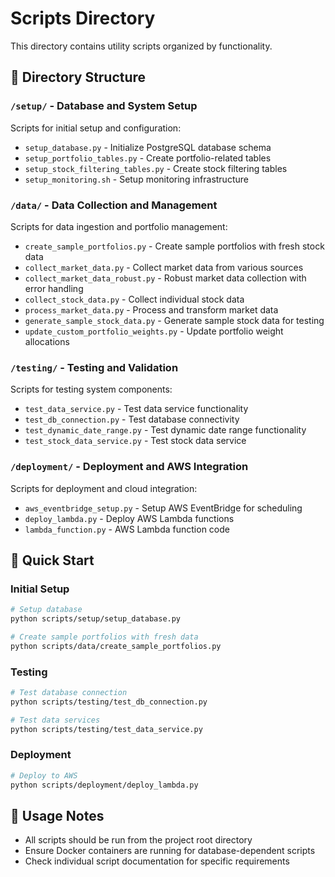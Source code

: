 # Scripts Directory

This directory contains utility scripts organized by functionality.

## 📁 Directory Structure

### `/setup/` - Database and System Setup
Scripts for initial setup and configuration:
- `setup_database.py` - Initialize PostgreSQL database schema
- `setup_portfolio_tables.py` - Create portfolio-related tables
- `setup_stock_filtering_tables.py` - Create stock filtering tables
- `setup_monitoring.sh` - Setup monitoring infrastructure

### `/data/` - Data Collection and Management
Scripts for data ingestion and portfolio management:
- `create_sample_portfolios.py` - Create sample portfolios with fresh stock data
- `collect_market_data.py` - Collect market data from various sources
- `collect_market_data_robust.py` - Robust market data collection with error handling
- `collect_stock_data.py` - Collect individual stock data
- `process_market_data.py` - Process and transform market data
- `generate_sample_stock_data.py` - Generate sample stock data for testing
- `update_custom_portfolio_weights.py` - Update portfolio weight allocations

### `/testing/` - Testing and Validation
Scripts for testing system components:
- `test_data_service.py` - Test data service functionality
- `test_db_connection.py` - Test database connectivity
- `test_dynamic_date_range.py` - Test dynamic date range functionality
- `test_stock_data_service.py` - Test stock data service

### `/deployment/` - Deployment and AWS Integration
Scripts for deployment and cloud integration:
- `aws_eventbridge_setup.py` - Setup AWS EventBridge for scheduling
- `deploy_lambda.py` - Deploy AWS Lambda functions
- `lambda_function.py` - AWS Lambda function code

## 🚀 Quick Start

### Initial Setup
```bash
# Setup database
python scripts/setup/setup_database.py

# Create sample portfolios with fresh data
python scripts/data/create_sample_portfolios.py
```

### Testing
```bash
# Test database connection
python scripts/testing/test_db_connection.py

# Test data services
python scripts/testing/test_data_service.py
```

### Deployment
```bash
# Deploy to AWS
python scripts/deployment/deploy_lambda.py
```

## 📝 Usage Notes

- All scripts should be run from the project root directory
- Ensure Docker containers are running for database-dependent scripts
- Check individual script documentation for specific requirements
